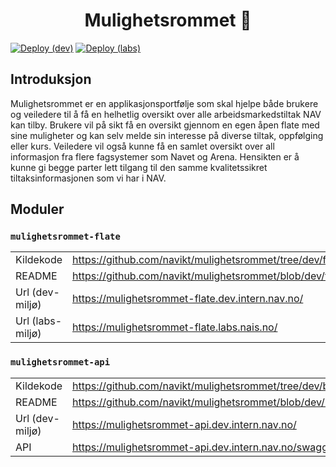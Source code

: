 <h1 align="center">Mulighetsrommet 🎯</h1>

[![Deploy (dev)](https://github.com/navikt/mulighetsrommet/actions/workflows/deploy-dev.yaml/badge.svg)](https://github.com/navikt/mulighetsrommet/actions/workflows/deploy-dev.yaml) [![Deploy (labs)](https://github.com/navikt/mulighetsrommet/actions/workflows/deploy-labs.yaml/badge.svg)](https://github.com/navikt/mulighetsrommet/actions/workflows/deploy-labs.yaml)

## Introduksjon

Mulighetsrommet er en applikasjonsportfølje som skal hjelpe både brukere og veiledere til å få en helhetlig oversikt over alle arbeidsmarkedstiltak NAV kan tilby. Brukere vil på sikt få en oversikt gjennom en egen åpen flate med sine muligheter og kan selv melde sin interesse på diverse tiltak, oppfølging eller kurs. Veiledere vil også kunne få en samlet oversikt over all informasjon fra flere fagsystemer som Navet og Arena. Hensikten er å kunne gi begge parter lett tilgang til den samme kvalitetssikret tiltaksinformasjonen som vi har i NAV.

## Moduler

### `mulighetsrommet-flate`

|                  |                                                                       |
| ---------------- | --------------------------------------------------------------------- |
| Kildekode        | https://github.com/navikt/mulighetsrommet/tree/dev/frontend           |
| README           | https://github.com/navikt/mulighetsrommet/blob/dev/frontend/README.md |
| Url (dev-miljø)  | https://mulighetsrommet-flate.dev.intern.nav.no/                      |
| Url (labs-miljø) | https://mulighetsrommet-flate.labs.nais.no/                           |

### `mulighetsrommet-api`

|                 |                                                                      |
| --------------- | -------------------------------------------------------------------- |
| Kildekode       | https://github.com/navikt/mulighetsrommet/tree/dev/backend           |
| README          | https://github.com/navikt/mulighetsrommet/blob/dev/backend/README.md |
| Url (dev-miljø) | https://mulighetsrommet-api.dev.intern.nav.no/                       |
| API             | https://mulighetsrommet-api.dev.intern.nav.no/swagger-ui             |
